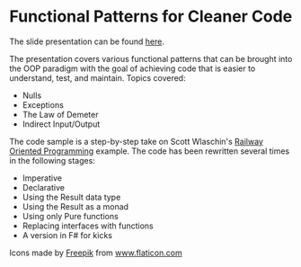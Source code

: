 # Functional Patterns for Cleaner Code

The slide presentation can be found [here](https://drive.google.com/open?id=1cki8fN67q-FsAkbPHMO43VCmsSCmx2ZF1jVFlZ2j5uI).

The presentation covers various functional patterns that can be brought into the OOP paradigm with the goal of achieving code that is easier to understand, test, and maintain.  Topics covered:

* Nulls
* Exceptions
* The Law of Demeter
* Indirect Input/Output

The code sample is a step-by-step take on Scott Wlaschin's [Railway Oriented Programming](https://www.slideshare.net/ScottWlaschin/railway-oriented-programming) example.  The code has been rewritten several times in the following stages:

* Imperative
* Declarative
* Using the Result<T> data type
* Using the Result<T> as a monad
* Using only Pure functions
* Replacing interfaces with functions
* A version in F# for kicks

<div>Icons made by <a href="https://www.flaticon.com/authors/freepik" title="Freepik">Freepik</a> from <a href="https://www.flaticon.com/" title="Flaticon">www.flaticon.com</a></div>